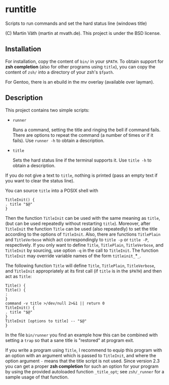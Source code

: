 # runtitle

Scripts to run commands and set the hard status line (windows title)

(C) Martin Väth (martin at mvath.de).
This project is under the BSD license.

## Installation

For installation, copy the content of `bin/` in your `$PATH`.
To obtain support for __zsh completion__ (also for other programs using
`title`), you can copy the content of `zsh/` into a directory of your
zsh's `$fpath`.

For Gentoo, there is an ebuild in the mv overlay (available over layman).

## Description

This project contains two simple scripts:

- `runner`

   Runs a command, setting the title and ringing the bell if command fails.
   There are options to repeat the command (a number of times or if it fails).
   Use `runner -h` to obtain a description.

- `title`

  Sets the hard status line if the terminal supports it.
  Use `title -h` to obtain a description.

If you do not give a text to `title`, nothing is printed
(pass an empty text if you want to clear the status line).

You can source `title` into a POSIX shell with
```
TitleInit() {
. title "$@"
}
```
Then the function `TitleInit` can be used with the same meaning as `title`,
(but can be used repeatedly without restarting `title`).
Moreover, after `TitleInit` the function `Title` can be used (also repeatedly)
to set the title according to the options of `TitleInit`.
Also, there are functions `TitlePlain` and `TitleVerbose` which act
correspondingly to `title -p` or `title -P`, respectively.
If you only want to define `Title`, `TitlePlain`, `TitleVerbose`, and
`TitleInit` by sourcing, use option `-q` in the call to `TitleInit`.
The function `TitleInit` may override variable names of the form
`titleinit_`*`_`.

The following function `Title` will define `Title`, `TitlePlain`,
`TitleVerbose`, and `TitleInit` appropriately at its first call
(if `title` is in the `$PATH`) and then act as `Title`:
```
Title() {
Title() {
:
}
command -v title >/dev/null 2>&1 || return 0
TitleInit() {
. title "$@"
}
TitleInit [options to title] -- "$@"
}
```
In the file `bin/runner` you find an example how this can be combined with
setting a `trap` so that a sane title is "restored" at program exit.

If you write a program using `Title`, I recommend to equip this program
with an option with an argument which is passed to `TitleInit`, and where
the option argument `-` means that the title script is not used.
Since version 2.3 you can get a proper __zsh completion__ for such an option
for your program by using the provided autoloaded function `_title_opt`;
see `zsh/_runner` for a sample usage of that function.
